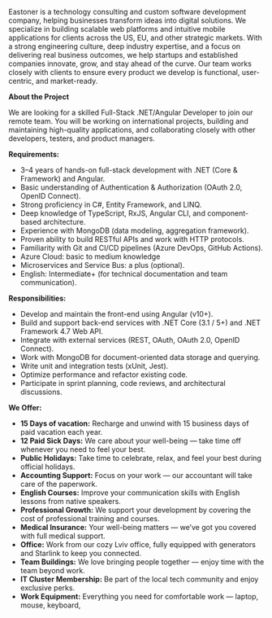 Eastoner is a technology consulting and custom software development company,
helping businesses transform ideas into digital solutions. We specialize in
building scalable web platforms and intuitive mobile applications for clients
across the US, EU, and other strategic markets. With a strong engineering
culture, deep industry expertise, and a focus on delivering real business
outcomes, we help startups and established companies innovate, grow, and stay
ahead of the curve. Our team works closely with clients to ensure every
product we develop is functional, user-centric, and market-ready.

**About the Project**

We are looking for a skilled Full-Stack .NET/Angular Developer to join our
remote team. You will be working on international projects, building and
maintaining high-quality applications, and collaborating closely with other
developers, testers, and product managers.

**Requirements:**

  * 3–4 years of hands-on full-stack development with .NET (Core & Framework) and Angular.
  * Basic understanding of Authentication & Authorization (OAuth 2.0, OpenID Connect).
  * Strong proficiency in C#, Entity Framework, and LINQ.
  * Deep knowledge of TypeScript, RxJS, Angular CLI, and component-based architecture.
  * Experience with MongoDB (data modeling, aggregation framework).
  * Proven ability to build RESTful APIs and work with HTTP protocols.
  * Familiarity with Git and CI/CD pipelines (Azure DevOps, GitHub Actions).
  * Azure Cloud: basic to medium knowledge
  * Microservices and Service Bus: a plus (optional).
  * English: Intermediate+ (for technical documentation and team communication).

**Responsibilities:**

  * Develop and maintain the front-end using Angular (v10+).
  * Build and support back-end services with .NET Core (3.1 / 5+) and .NET Framework 4.7 Web API.
  * Integrate with external services (REST, OAuth, OAuth 2.0, OpenID Connect).
  * Work with MongoDB for document-oriented data storage and querying.
  * Write unit and integration tests (xUnit, Jest).
  * Optimize performance and refactor existing code.
  * Participate in sprint planning, code reviews, and architectural discussions.

**We Offer:**

  * **15 Days of vacation:** Recharge and unwind with 15 business days of paid vacation each year. 
  * **12 Paid Sick Days:** We care about your well-being — take time off whenever you need to feel your best.
  * **Public Holidays:** Take time to celebrate, relax, and feel your best during official holidays. 
  * **Accounting Support:** Focus on your work — our accountant will take care of the paperwork.
  * **English Courses:** Improve your communication skills with English lessons from native speakers. 
  * **Professional Growth:** We support your development by covering the cost of professional training and courses. 
  * **Medical Insurance:** Your well-being matters — we’ve got you covered with full medical support. 
  * **Office:** Work from our cozy Lviv office, fully equipped with generators and Starlink to keep you connected. 
  * **Team Buildings:** We love bringing people together — enjoy time with the team beyond work. 
  * **IT Cluster Membership:** Be part of the local tech community and enjoy exclusive perks. 
  * **Work Equipment:** Everything you need for comfortable work — laptop, mouse, keyboard,